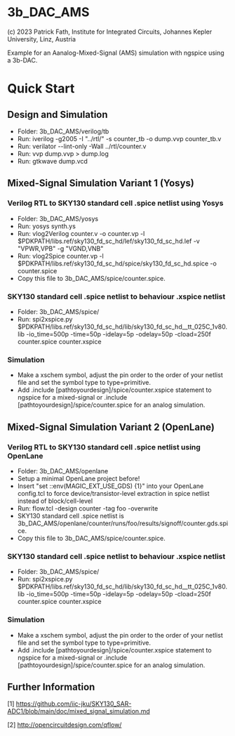 # 3b_DAC_AMS

(c) 2023 Patrick Fath, Institute for Integrated Circuits, Johannes Kepler University, Linz, Austria

Example for an Aanalog-Mixed-Signal (AMS) simulation with ngspice using a 3b-DAC.

# Quick Start

## Design and Simulation
- Folder: 3b_DAC_AMS/verilog/tb
- Run: iverilog -g2005 -I "../rtl/" -s counter_tb -o dump.vvp counter_tb.v
- Run: verilator --lint-only -Wall ../rtl/counter.v
- Run: vvp dump.vvp > dump.log
- Run: gtkwave dump.vcd

## Mixed-Signal Simulation Variant 1 (Yosys)
### Verilog RTL to SKY130 standard cell .spice netlist using Yosys
- Folder: 3b_DAC_AMS/yosys
- Run: yosys synth.ys
- Run: vlog2Verilog counter.v -o counter.vp -l $PDKPATH/libs.ref/sky130_fd_sc_hd/lef/sky130_fd_sc_hd.lef -v "VPWR,VPB" -g "VGND,VNB"
- Run: vlog2Spice counter.vp -l $PDKPATH/libs.ref/sky130_fd_sc_hd/spice/sky130_fd_sc_hd.spice -o counter.spice
- Copy this file to 3b_DAC_AMS/spice/counter.spice.
### SKY130 standard cell .spice netlist to behaviour .xspice netlist
- Folder: 3b_DAC_AMS/spice/
- Run: spi2xspice.py $PDKPATH/libs.ref/sky130_fd_sc_hd/lib/sky130_fd_sc_hd__tt_025C_1v80.lib -io_time=500p -time=50p -idelay=5p -odelay=50p -cload=250f counter.spice counter.xspice
### Simulation
- Make a xschem symbol, adjust the pin order to the order of your netlist file and set the symbol type to type=primitive.
- Add .include [pathtoyourdesign]/spice/counter.xspice statement to ngspice for a mixed-signal or .include [pathtoyourdesign]/spice/counter.spice for an analog simulation.

## Mixed-Signal Simulation Variant 2 (OpenLane)
### Verilog RTL to SKY130 standard cell .spice netlist using OpenLane
- Folder: 3b_DAC_AMS/openlane
- Setup a minimal OpenLane project before!
- Insert "set ::env(MAGIC_EXT_USE_GDS) {1}" into your OpenLane config.tcl to force device/transistor-level extraction in spice netlist instead of block/cell-level
- Run: flow.tcl -design counter -tag foo -overwrite
- SKY130 standard cell .spice netlist is 3b_DAC_AMS/openlane/counter/runs/foo/results/signoff/counter.gds.spice.
- Copy this file to 3b_DAC_AMS/spice/counter.spice.
### SKY130 standard cell .spice netlist to behaviour .xspice netlist
- Folder: 3b_DAC_AMS/spice/
- Run: spi2xspice.py $PDKPATH/libs.ref/sky130_fd_sc_hd/lib/sky130_fd_sc_hd__tt_025C_1v80.lib -io_time=500p -time=50p -idelay=5p -odelay=50p -cload=250f counter.spice counter.xspice
### Simulation
- Make a xschem symbol, adjust the pin order to the order of your netlist file and set the symbol type to type=primitive.
- Add .include [pathtoyourdesign]/spice/counter.xspice statement to ngspice for a mixed-signal or .include [pathtoyourdesign]/spice/counter.spice for an analog simulation.

## Further Information
[1] https://github.com/iic-jku/SKY130_SAR-ADC1/blob/main/doc/mixed_signal_simulation.md

[2] http://opencircuitdesign.com/qflow/
